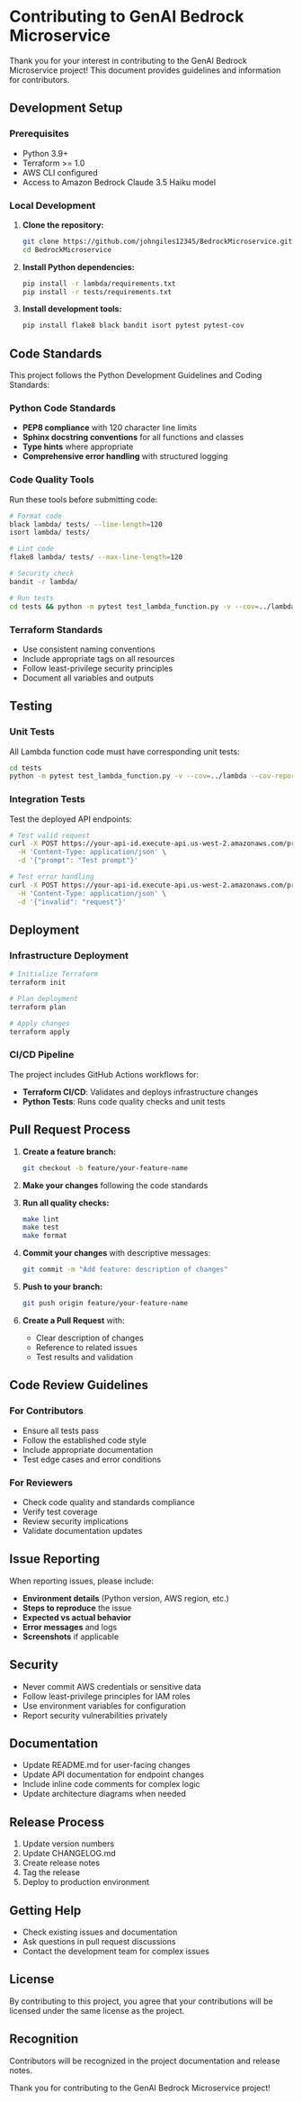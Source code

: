 # Contributing to GenAI Bedrock Microservice

Thank you for your interest in contributing to the GenAI Bedrock Microservice project! This document provides guidelines and information for contributors.

## Development Setup

### Prerequisites

- Python 3.9+
- Terraform >= 1.0
- AWS CLI configured
- Access to Amazon Bedrock Claude 3.5 Haiku model

### Local Development

1. **Clone the repository:**
   ```bash
   git clone https://github.com/johngiles12345/BedrockMicroservice.git
   cd BedrockMicroservice
   ```

2. **Install Python dependencies:**
   ```bash
   pip install -r lambda/requirements.txt
   pip install -r tests/requirements.txt
   ```

3. **Install development tools:**
   ```bash
   pip install flake8 black bandit isort pytest pytest-cov
   ```

## Code Standards

This project follows the Python Development Guidelines and Coding Standards:

### Python Code Standards

- **PEP8 compliance** with 120 character line limits
- **Sphinx docstring conventions** for all functions and classes
- **Type hints** where appropriate
- **Comprehensive error handling** with structured logging

### Code Quality Tools

Run these tools before submitting code:

```bash
# Format code
black lambda/ tests/ --line-length=120
isort lambda/ tests/

# Lint code
flake8 lambda/ tests/ --max-line-length=120

# Security check
bandit -r lambda/

# Run tests
cd tests && python -m pytest test_lambda_function.py -v --cov=../lambda
```

### Terraform Standards

- Use consistent naming conventions
- Include appropriate tags on all resources
- Follow least-privilege security principles
- Document all variables and outputs

## Testing

### Unit Tests

All Lambda function code must have corresponding unit tests:

```bash
cd tests
python -m pytest test_lambda_function.py -v --cov=../lambda --cov-report=html
```

### Integration Tests

Test the deployed API endpoints:

```bash
# Test valid request
curl -X POST https://your-api-id.execute-api.us-west-2.amazonaws.com/prod/generate \
  -H 'Content-Type: application/json' \
  -d '{"prompt": "Test prompt"}'

# Test error handling
curl -X POST https://your-api-id.execute-api.us-west-2.amazonaws.com/prod/generate \
  -H 'Content-Type: application/json' \
  -d '{"invalid": "request"}'
```

## Deployment

### Infrastructure Deployment

```bash
# Initialize Terraform
terraform init

# Plan deployment
terraform plan

# Apply changes
terraform apply
```

### CI/CD Pipeline

The project includes GitHub Actions workflows for:

- **Terraform CI/CD**: Validates and deploys infrastructure changes
- **Python Tests**: Runs code quality checks and unit tests

## Pull Request Process

1. **Create a feature branch:**
   ```bash
   git checkout -b feature/your-feature-name
   ```

2. **Make your changes** following the code standards

3. **Run all quality checks:**
   ```bash
   make lint
   make test
   make format
   ```

4. **Commit your changes** with descriptive messages:
   ```bash
   git commit -m "Add feature: description of changes"
   ```

5. **Push to your branch:**
   ```bash
   git push origin feature/your-feature-name
   ```

6. **Create a Pull Request** with:
   - Clear description of changes
   - Reference to related issues
   - Test results and validation

## Code Review Guidelines

### For Contributors

- Ensure all tests pass
- Follow the established code style
- Include appropriate documentation
- Test edge cases and error conditions

### For Reviewers

- Check code quality and standards compliance
- Verify test coverage
- Review security implications
- Validate documentation updates

## Issue Reporting

When reporting issues, please include:

- **Environment details** (Python version, AWS region, etc.)
- **Steps to reproduce** the issue
- **Expected vs actual behavior**
- **Error messages** and logs
- **Screenshots** if applicable

## Security

- Never commit AWS credentials or sensitive data
- Follow least-privilege principles for IAM roles
- Use environment variables for configuration
- Report security vulnerabilities privately

## Documentation

- Update README.md for user-facing changes
- Update API documentation for endpoint changes
- Include inline code comments for complex logic
- Update architecture diagrams when needed

## Release Process

1. Update version numbers
2. Update CHANGELOG.md
3. Create release notes
4. Tag the release
5. Deploy to production environment

## Getting Help

- Check existing issues and documentation
- Ask questions in pull request discussions
- Contact the development team for complex issues

## License

By contributing to this project, you agree that your contributions will be licensed under the same license as the project.

## Recognition

Contributors will be recognized in the project documentation and release notes.

Thank you for contributing to the GenAI Bedrock Microservice project!
